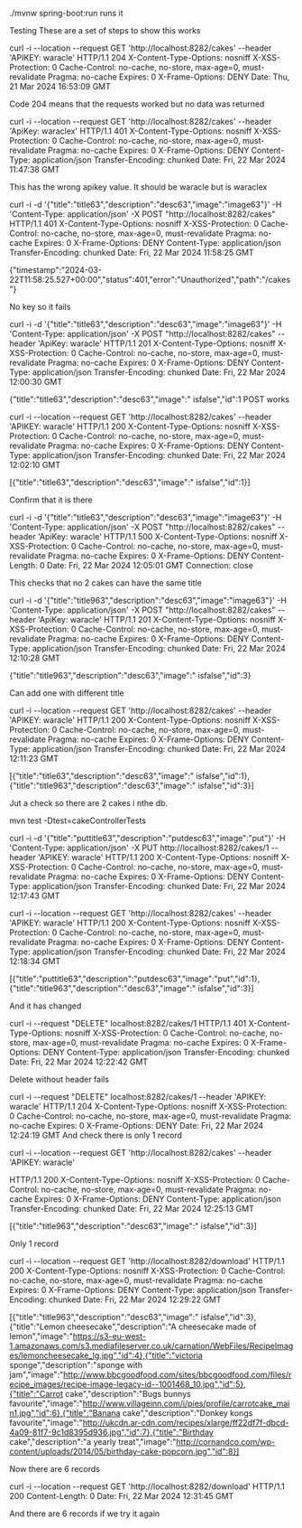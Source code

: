 
 ./mvnw spring-boot:run
 runs it

Testing
These are a set of steps to show this works

curl -i --location --request GET 'http://localhost:8282/cakes' --header 'APIKEY: waracle'
HTTP/1.1 204 
X-Content-Type-Options: nosniff
X-XSS-Protection: 0
Cache-Control: no-cache, no-store, max-age=0, must-revalidate
Pragma: no-cache
Expires: 0
X-Frame-Options: DENY
Date: Thu, 21 Mar 2024 16:53:09 GMT

Code 204 means that the requests worked but no data was returned

curl -i --location --request GET 'http://localhost:8282/cakes' --header 'ApiKey: waraclex'
HTTP/1.1 401
X-Content-Type-Options: nosniff
X-XSS-Protection: 0
Cache-Control: no-cache, no-store, max-age=0, must-revalidate
Pragma: no-cache
Expires: 0
X-Frame-Options: DENY
Content-Type: application/json
Transfer-Encoding: chunked
Date: Fri, 22 Mar 2024 11:47:38 GMT

This has the wrong apikey value. It should be waracle but is waraclex


curl -i -d '{"title":"title63","description":"desc63","image":"image63"}' -H 'Content-Type: application/json' -X POST "http://localhost:8282/cakes"
HTTP/1.1 401
X-Content-Type-Options: nosniff
X-XSS-Protection: 0
Cache-Control: no-cache, no-store, max-age=0, must-revalidate
Pragma: no-cache
Expires: 0
X-Frame-Options: DENY
Content-Type: application/json
Transfer-Encoding: chunked
Date: Fri, 22 Mar 2024 11:58:25 GMT

{"timestamp":"2024-03-22T11:58:25.527+00:00","status":401,"error":"Unauthorized","path":"/cakes"}

No key so it fails

curl -i -d '{"title":"title63","description":"desc63","image":"image63"}' -H 'Content-Type: application/json' -X POST "http://localhost:8282/cakes" --header 'ApiKey: waracle'
HTTP/1.1 201
X-Content-Type-Options: nosniff
X-XSS-Protection: 0
Cache-Control: no-cache, no-store, max-age=0, must-revalidate
Pragma: no-cache
Expires: 0
X-Frame-Options: DENY
Content-Type: application/json
Transfer-Encoding: chunked
Date: Fri, 22 Mar 2024 12:00:30 GMT

{"title":"title63","description":"desc63","image":" isfalse","id":1
POST works

curl -i --location --request GET 'http://localhost:8282/cakes' --header 'APIKEY: waracle'
HTTP/1.1 200
X-Content-Type-Options: nosniff
X-XSS-Protection: 0
Cache-Control: no-cache, no-store, max-age=0, must-revalidate
Pragma: no-cache
Expires: 0
X-Frame-Options: DENY
Content-Type: application/json
Transfer-Encoding: chunked
Date: Fri, 22 Mar 2024 12:02:10 GMT

[{"title":"title63","description":"desc63","image":" isfalse","id":1}]

Confirm that it is there

curl -i -d '{"title":"title63","description":"desc63","image":"image63"}' -H 'Content-Type: application/json' -X POST "http://localhost:8282/cakes" --header 'ApiKey: waracle'
HTTP/1.1 500
X-Content-Type-Options: nosniff
X-XSS-Protection: 0
Cache-Control: no-cache, no-store, max-age=0, must-revalidate
Pragma: no-cache
Expires: 0
X-Frame-Options: DENY
Content-Length: 0
Date: Fri, 22 Mar 2024 12:05:01 GMT
Connection: close

This checks that no 2 cakes can have the same title 

curl -i -d '{"title":"title963","description":"desc63","image":"image63"}' -H 'Content-Type: application/json' -X POST "http://localhost:8282/cakes" --header 'ApiKey: waracle' 
HTTP/1.1 201
X-Content-Type-Options: nosniff
X-XSS-Protection: 0
Cache-Control: no-cache, no-store, max-age=0, must-revalidate
Pragma: no-cache
Expires: 0
X-Frame-Options: DENY
Content-Type: application/json
Transfer-Encoding: chunked
Date: Fri, 22 Mar 2024 12:10:28 GMT

{"title":"title963","description":"desc63","image":" isfalse","id":3}

Can add one with different title

curl -i --location --request GET 'http://localhost:8282/cakes' --header 'APIKEY: waracle'
HTTP/1.1 200
X-Content-Type-Options: nosniff
X-XSS-Protection: 0
Cache-Control: no-cache, no-store, max-age=0, must-revalidate
Pragma: no-cache
Expires: 0
X-Frame-Options: DENY
Content-Type: application/json
Transfer-Encoding: chunked
Date: Fri, 22 Mar 2024 12:11:23 GMT

[{"title":"title63","description":"desc63","image":" isfalse","id":1},{"title":"title963","description":"desc63","image":" isfalse","id":3}]

Jut a check so there are 2 cakes i nthe db.

mvn test -Dtest=cakeControllerTests


curl -i -d '{"title":"puttitle63","description":"putdesc63","image":"put"}' -H 'Content-Type: application/json' -X PUT http://localhost:8282/cakes/1 --header 'APIKEY: waracle'
HTTP/1.1 200
X-Content-Type-Options: nosniff
X-XSS-Protection: 0
Cache-Control: no-cache, no-store, max-age=0, must-revalidate
Pragma: no-cache
Expires: 0
X-Frame-Options: DENY
Content-Type: application/json
Transfer-Encoding: chunked
Date: Fri, 22 Mar 2024 12:17:43 GMT

curl -i --location --request GET 'http://localhost:8282/cakes' --header 'APIKEY: waracle'
HTTP/1.1 200
X-Content-Type-Options: nosniff
X-XSS-Protection: 0
Cache-Control: no-cache, no-store, max-age=0, must-revalidate
Pragma: no-cache
Expires: 0
X-Frame-Options: DENY
Content-Type: application/json
Transfer-Encoding: chunked
Date: Fri, 22 Mar 2024 12:18:34 GMT

[{"title":"puttitle63","description":"putdesc63","image":"put","id":1},{"title":"title963","description":"desc63","image":" isfalse","id":3}]

And it has changed

curl -i --request "DELETE" localhost:8282/cakes/1
HTTP/1.1 401
X-Content-Type-Options: nosniff
X-XSS-Protection: 0
Cache-Control: no-cache, no-store, max-age=0, must-revalidate
Pragma: no-cache
Expires: 0
X-Frame-Options: DENY
Content-Type: application/json
Transfer-Encoding: chunked
Date: Fri, 22 Mar 2024 12:22:42 GMT

Delete without header fails

curl -i --request "DELETE" localhost:8282/cakes/1 --header 'APIKEY: waracle'
 HTTP/1.1 204
X-Content-Type-Options: nosniff
X-XSS-Protection: 0
Cache-Control: no-cache, no-store, max-age=0, must-revalidate
Pragma: no-cache
Expires: 0
X-Frame-Options: DENY
Date: Fri, 22 Mar 2024 12:24:19 GMT
And check there is only 1 record

curl -i --location --request GET 'http://localhost:8282/cakes' --header 'APIKEY: waracle'

 HTTP/1.1 200
X-Content-Type-Options: nosniff
X-XSS-Protection: 0
Cache-Control: no-cache, no-store, max-age=0, must-revalidate
Pragma: no-cache
Expires: 0
X-Frame-Options: DENY
Content-Type: application/json
Transfer-Encoding: chunked
Date: Fri, 22 Mar 2024 12:25:13 GMT

[{"title":"title963","description":"desc63","image":" isfalse","id":3}]

Only 1 record

curl -i --location --request GET 'http://localhost:8282/download'
HTTP/1.1 200
X-Content-Type-Options: nosniff
X-XSS-Protection: 0
Cache-Control: no-cache, no-store, max-age=0, must-revalidate
Pragma: no-cache
Expires: 0
X-Frame-Options: DENY
Content-Type: application/json
Transfer-Encoding: chunked
Date: Fri, 22 Mar 2024 12:29:22 GMT

[{"title":"title963","description":"desc63","image":" isfalse","id":3},{"title":"Lemon cheesecake","description":"A cheesecake made of lemon","image":"https://s3-eu-west-1.amazonaws.com/s3.mediafileserver.co.uk/carnation/WebFiles/RecipeImages/lemoncheesecake_lg.jpg","id":4},{"title":"victoria sponge","description":"sponge with jam","image":"http://www.bbcgoodfood.com/sites/bbcgoodfood.com/files/recipe_images/recipe-image-legacy-id--1001468_10.jpg","id":5},{"title":"Carrot cake","description":"Bugs bunnys favourite","image":"http://www.villageinn.com/i/pies/profile/carrotcake_main1.jpg","id":6},{"title":"Banana cake","description":"Donkey kongs favourite","image":"http://ukcdn.ar-cdn.com/recipes/xlarge/ff22df7f-dbcd-4a09-81f7-9c1d8395d936.jpg","id":7},{"title":"Birthday cake","description":"a yearly treat","image":"http://cornandco.com/wp-content/uploads/2014/05/birthday-cake-popcorn.jpg","id":8}]

Now there are 6 records

curl -i --location --request GET 'http://localhost:8282/download'
HTTP/1.1 200
Content-Length: 0
Date: Fri, 22 Mar 2024 12:31:45 GMT

And there are 6 records if we try it again

